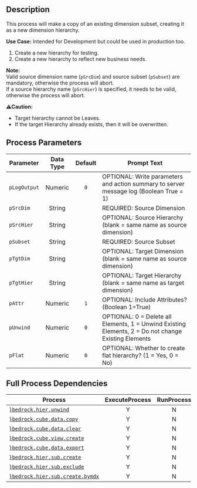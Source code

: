 ## Description
   
 This process will make a copy of an existing dimension subset, creating it as a new dimension hierarchy.  
     
**Use Case:**    Intended for Development but could be used in production too.  
 1. Create a new hierarchy for testing.  
 2. Create a new hierarchy to reflect new business needs.  
     
**Note:**     
 Valid source dimension name (`pSrcDim`) and source subset (`pSubset`) are mandatory, otherwise the process will abort.  
 If a source hierarchy name (`pSrcHier`) is specified, it needs to be valid, otherwise the process will abort.  
     
**:warning:Caution:**  
 - Target hierarchy cannot be Leaves.  
 - If the target Hierarchy already exists, then it will be overwritten.  
## Process Parameters
  
|Parameter|Data Type|Default|Prompt Text|
  |---|:-:|:-:|---|
  |`pLogOutput`|Numeric|`0`|OPTIONAL: Write parameters and action summary to server message log (Boolean True = 1)|
  |`pSrcDim`|String||REQUIRED: Source Dimension|
  |`pSrcHier`|String||OPTIONAL: Source Hierarchy (blank = same name as source dimension)|
  |`pSubset`|String||REQUIRED: Source Subset|
  |`pTgtDim`|String||OPTIONAL: Target Dimension (blank = same name as source dimension)|
  |`pTgtHier`|String||OPTIONAL: Target Hierarchy (blank = same name as target dimension)|
  |`pAttr`|Numeric|`1`|OPTIONAL: Include Attributes? (Boolean 1=True)|
  |`pUnwind`|Numeric|`0`|OPTIONAL: 0 = Delete all Elements, 1 = Unwind Existing Elements, 2 = Do not change Existing Elements|
  |`pFlat`|Numeric|`0`|OPTIONAL: Whether to create flat hierarchy? (1 = Yes, 0 = No)|
  ## Full Process Dependencies
  
|Process|ExecuteProcess|RunProcess|
  |---|:-:|:-:|
  |[`}bedrock.hier.unwind`](}bedrock.hier.unwind)|Y|N|
  |[`}bedrock.cube.data.copy`](}bedrock.cube.data.copy)|Y|N|
  |[`}bedrock.cube.data.clear`](}bedrock.cube.data.clear)|Y|N|
  |[`}bedrock.cube.view.create`](}bedrock.cube.view.create)|Y|N|
  |[`}bedrock.cube.data.export`](}bedrock.cube.data.export)|Y|N|
  |[`}bedrock.hier.sub.create`](}bedrock.hier.sub.create)|Y|N|
  |[`}bedrock.hier.sub.exclude`](}bedrock.hier.sub.exclude)|Y|N|
  |[`}bedrock.hier.sub.create.bymdx`](}bedrock.hier.sub.create.bymdx)|Y|N|
  
